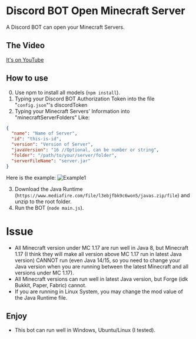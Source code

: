 # Discord BOT Open Minecraft Server

A Discord BOT can open your Minecraft Servers.

## The Video

[It's on YouTube](https://www.youtube.com/watch?v=VAqaoz0ctFw)

## How to use

0. Use npm to install all models (`npm install`).
1. Typing your Discord BOT Authorization Token into the file "`config.json`"'s discordToken
2. Typing your Minecraft Servers' Information into "minecraftServerFolders" Like: 
```json
{
  "name": "Name of Server",
  "id": "this-is-id",
  "version": "Version of Server",
  "javaVersion": "16 //Optional, can be number or string",
  "folder": "/path/to/your/server/folder",
  "serverFileName": "server.jar"
}
```
Here is the example:
![Example1](https://cdn.discordapp.com/attachments/655638858784047105/857038433846296596/unknown.png)

3. Download the Java Runtime (`https://www.mediafire.com/file/l3ebjfbk9c6won5/javas.zip/file`) and unzip to the root folder.
4. Run the BOT (`node main.js`).

# Issue

 - All Minecraft version under MC 1.17 are run well in Java 8, but Minecraft 1.17 (I think they will make all version above MC 1.17 run in latest Java version) CANNOT run (even Java 14/15, so you need to change your Java version when you are running between the latest Minecraft and all versions under MC 1.17).
 - All Minecraft versions can run well in latest Java version, but Forge (idk Bukkit, Paper, Fabric) cannot.
 - If you are running in Linux System, you may change the mod value of the Java Runtime file.

## Enjoy

 - This bot can run well in Windows, Ubuntu/Linux (I tested).